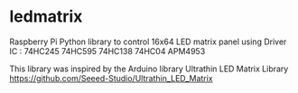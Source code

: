 # ledmatrix
Raspberry Pi Python library to control 16x64 LED matrix panel using Driver IC : 74HC245 74HC595  74HC138 74HC04 APM4953

This library was inspired by the Arduino library Ultrathin LED Matrix Library https://github.com/Seeed-Studio/Ultrathin_LED_Matrix
